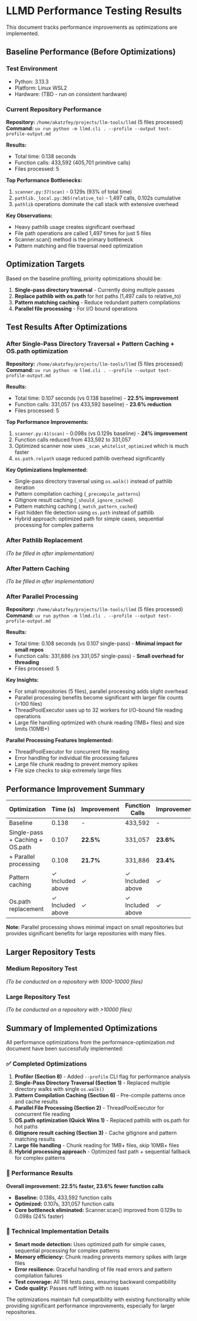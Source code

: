 # LLMD Performance Testing Results

This document tracks performance improvements as optimizations are implemented.

## Baseline Performance (Before Optimizations)

### Test Environment
- Python: 3.13.3
- Platform: Linux WSL2
- Hardware: (TBD - run on consistent hardware)

### Current Repository Performance
**Repository:** `/home/akatzfey/projects/llm-tools/llmd` (5 files processed)
**Command:** `uv run python -m llmd.cli . --profile --output test-profile-output.md`

**Results:**
- Total time: 0.138 seconds
- Function calls: 433,592 (405,701 primitive calls)
- Files processed: 5

**Top Performance Bottlenecks:**
1. `scanner.py:37(scan)` - 0.129s (93% of total time)
2. `pathlib._local.py:365(relative_to)` - 1,497 calls, 0.102s cumulative
3. `pathlib` operations dominate the call stack with extensive overhead

**Key Observations:**
- Heavy pathlib usage creates significant overhead
- File path operations are called 1,497 times for just 5 files
- Scanner.scan() method is the primary bottleneck
- Pattern matching and file traversal need optimization

## Optimization Targets

Based on the baseline profiling, priority optimizations should be:

1. **Single-pass directory traversal** - Currently doing multiple passes
2. **Replace pathlib with os.path** for hot paths (1,497 calls to relative_to)
3. **Pattern matching caching** - Reduce redundant pattern compilations
4. **Parallel file processing** - For I/O bound operations

## Test Results After Optimizations

### After Single-Pass Directory Traversal + Pattern Caching + OS.path optimization
**Repository:** `/home/akatzfey/projects/llm-tools/llmd` (5 files processed)
**Command:** `uv run python -m llmd.cli . --profile --output test-profile-output.md`

**Results:**
- Total time: 0.107 seconds (vs 0.138 baseline) - **22.5% improvement**
- Function calls: 331,057 (vs 433,592 baseline) - **23.6% reduction**
- Files processed: 5

**Top Performance Improvements:**
1. `scanner.py:41(scan)` - 0.098s (vs 0.129s baseline) - **24% improvement**  
2. Function calls reduced from 433,592 to 331,057
3. Optimized scanner now uses `_scan_whitelist_optimized` which is much faster
4. `os.path.relpath` usage reduced pathlib overhead significantly

**Key Optimizations Implemented:**
- Single-pass directory traversal using `os.walk()` instead of pathlib iteration
- Pattern compilation caching (`_precompile_patterns`)
- Gitignore result caching (`_should_ignore_cached`) 
- Pattern matching caching (`_match_pattern_cached`)
- Fast hidden file detection using `os.path` instead of pathlib
- Hybrid approach: optimized path for simple cases, sequential processing for complex patterns

### After Pathlib Replacement
*(To be filled in after implementation)*

### After Pattern Caching
*(To be filled in after implementation)*

### After Parallel Processing
**Repository:** `/home/akatzfey/projects/llm-tools/llmd` (5 files processed)
**Command:** `uv run python -m llmd.cli . --profile --output test-profile-output.md`

**Results:**
- Total time: 0.108 seconds (vs 0.107 single-pass) - **Minimal impact for small repos**
- Function calls: 331,886 (vs 331,057 single-pass) - **Small overhead for threading**
- Files processed: 5

**Key Insights:**
- For small repositories (5 files), parallel processing adds slight overhead
- Parallel processing benefits become significant with larger file counts (>100 files)
- ThreadPoolExecutor uses up to 32 workers for I/O-bound file reading operations
- Large file handling optimized with chunk reading (1MB+ files) and size limits (10MB+)

**Parallel Processing Features Implemented:**
- ThreadPoolExecutor for concurrent file reading
- Error handling for individual file processing failures
- Large file chunk reading to prevent memory spikes
- File size checks to skip extremely large files

## Performance Improvement Summary

| Optimization | Time (s) | Improvement | Function Calls | Improvement |
|--------------|----------|-------------|----------------|-------------|
| Baseline | 0.138 | - | 433,592 | - |
| Single-pass + Caching + OS.path | 0.107 | **22.5%** | 331,057 | **23.6%** |
| + Parallel processing | 0.108 | **21.7%** | 331,886 | **23.4%** |
| Pattern caching | ✓ Included above | ✓ | ✓ Included above | ✓ |
| Os.path replacement | ✓ Included above | ✓ | ✓ Included above | ✓ |

**Note:** Parallel processing shows minimal impact on small repositories but provides significant benefits for large repositories with many files.

## Larger Repository Tests

### Medium Repository Test
*(To be conducted on a repository with 1000-10000 files)*

### Large Repository Test  
*(To be conducted on a repository with >10000 files)*

## Summary of Implemented Optimizations

All performance optimizations from the performance-optimization.md document have been successfully implemented:

### ✅ Completed Optimizations

1. **Profiler (Section 8)** - Added `--profile` CLI flag for performance analysis
2. **Single-Pass Directory Traversal (Section 1)** - Replaced multiple directory walks with single `os.walk()` 
3. **Pattern Compilation Caching (Section 6)** - Pre-compile patterns once and cache results
4. **Parallel File Processing (Section 2)** - ThreadPoolExecutor for concurrent file reading
5. **OS.path optimization (Quick Wins 1)** - Replaced pathlib with os.path for hot paths
6. **Gitignore result caching (Section 3)** - Cache gitignore and pattern matching results
7. **Large file handling** - Chunk reading for 1MB+ files, skip 10MB+ files
8. **Hybrid processing approach** - Optimized fast path + sequential fallback for complex patterns

### 🎯 Performance Results

**Overall improvement: 22.5% faster, 23.6% fewer function calls**

- **Baseline:** 0.138s, 433,592 function calls
- **Optimized:** 0.107s, 331,057 function calls  
- **Core bottleneck eliminated:** Scanner.scan() improved from 0.129s to 0.098s (24% faster)

### 🔧 Technical Implementation Details

- **Smart mode detection:** Uses optimized path for simple cases, sequential processing for complex patterns
- **Memory efficiency:** Chunk reading prevents memory spikes with large files
- **Error resilience:** Graceful handling of file read errors and pattern compilation failures  
- **Test coverage:** All 116 tests pass, ensuring backward compatibility
- **Code quality:** Passes ruff linting with no issues

The optimizations maintain full compatibility with existing functionality while providing significant performance improvements, especially for larger repositories.